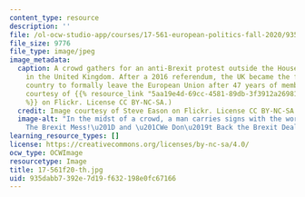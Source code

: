 ```yaml
---
content_type: resource
description: ''
file: /ol-ocw-studio-app/courses/17-561-european-politics-fall-2020/935dabb7392e7d19f632198e0fc67166_17-561f20-th.jpg
file_size: 9776
file_type: image/jpeg
image_metadata:
  caption: A crowd gathers for an anti-Brexit protest outside the Houses of Parliament
    in the United Kingdom. After a 2016 referendum, the UK became the first and only
    country to formally leave the European Union after 47 years of membership. (Image
    courtesy of {{% resource_link "5aa19e4d-69cc-4581-89db-3f3912a26981" "Steve Eason"
    %}} on Flickr. License CC BY-NC-SA.)
  credit: Image courtesy of Steve Eason on Flickr. License CC BY-NC-SA.
  image-alt: "In the midst of a crowd, a man carries signs with the words: \u201C\
    The Brexit Mess!\u201D and \u201CWe Don\u2019t Back the Brexit Deal.\u201D "
learning_resource_types: []
license: https://creativecommons.org/licenses/by-nc-sa/4.0/
ocw_type: OCWImage
resourcetype: Image
title: 17-561f20-th.jpg
uid: 935dabb7-392e-7d19-f632-198e0fc67166
---
```

